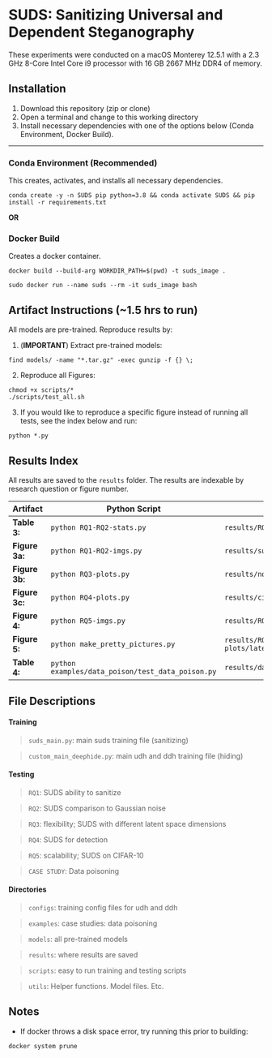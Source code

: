 # SUDS: Sanitizing Universal and Dependent Steganography
These experiments were conducted on a macOS Monterey 12.5.1 with a 2.3 GHz 8-Core Intel Core i9 processor with 16 GB 2667 MHz DDR4 of memory.

## Installation
1. Download this repository (zip or clone)
2. Open a terminal and change to this working directory
3. Install necessary dependencies with one of the options below (Conda Environment, Docker Build).
---
### Conda Environment (Recommended)
This creates, activates, and installs all necessary dependencies.
```
conda create -y -n SUDS pip python=3.8 && conda activate SUDS && pip install -r requirements.txt
```
**OR**

### Docker Build
Creates a docker container.
```
docker build --build-arg WORKDIR_PATH=$(pwd) -t suds_image . 
```

```
sudo docker run --name suds --rm -it suds_image bash
```


## Artifact Instructions (~1.5 hrs to run)
All models are pre-trained. Reproduce results by:
1. (**IMPORTANT**) Extract pre-trained models:
```
find models/ -name "*.tar.gz" -exec gunzip -f {} \;
```
2. Reproduce all Figures:
```
chmod +x scripts/*
./scripts/test_all.sh
```

3. If you would like to reproduce a specific figure instead of running all tests, see the index below and run:
```
python *.py
```

## Results Index
All results are saved to the `results` folder. The results are indexable by research question or figure number.

| Artifact | Python Script | Result Location |
| -------- | -------- | -------- |
| **Table 3:** | `python RQ1-RQ2-stats.py` | `results/RQ1-RQ2-stats/all_img_stats.txt` |
| **Figure 3a:** |  `python RQ1-RQ2-imgs.py` | `results/suds-pretty-picture.pdf` |
| **Figure 3b:** | `python RQ3-plots.py` | `results/noise-pretty-picture.pdf` |
| **Figure 3c:** |  `python RQ4-plots.py` | `results/cifar-suds-pretty-picture.pdf` |
| **Figure 4:** | `python RQ5-imgs.py` | `results/RQ3-plots/zsize_results.pdf` |
| **Figure 5:** | `python make_pretty_pictures.py` | `results/RQ4-plots/latent_mappings_plot_compact.pdf` |
| **Table 4:** |  `python examples/data_poison/test_data_poison.py` | `results/data_poison/classification_results.txt` |


## File Descriptions
#### Training
> `suds_main.py`: main suds training file (sanitizing)

> `custom_main_deephide.py`: main udh and ddh training file (hiding)


#### Testing
> `RQ1`: SUDS ability to sanitize

> `RQ2`: SUDS comparison to Gaussian noise

> `RQ3`: flexibility; SUDS with different latent space dimensions

> `RQ4`: SUDS for detection

> `RQ5`: scalability; SUDS on CIFAR-10

> `CASE STUDY`: Data poisoning

#### Directories
> `configs`: training config files for udh and ddh

> `examples`: case studies: data poisoning

> `models`: all pre-trained models

> `results`: where results are saved

> `scripts`: easy to run training and testing scripts

> `utils`: Helper functions. Model files. Etc.

## Notes
- If docker throws a disk space error, try running this prior to building:
```
docker system prune
```

